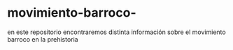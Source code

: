 # movimiento-barroco-
en este repositorio encontraremos distinta información sobre el movimiento barroco en la prehistoria   
